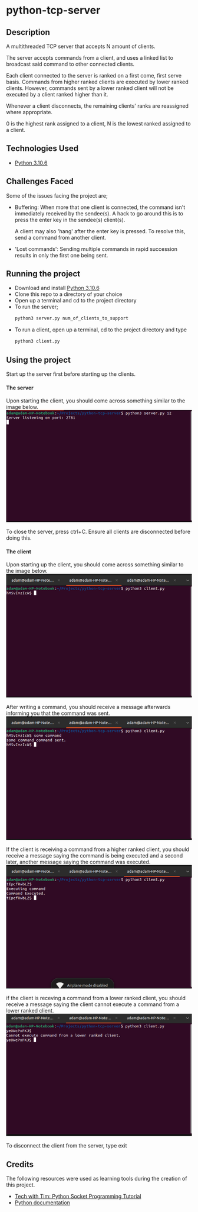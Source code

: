 # python-tcp-server

## Description

A multithreaded TCP server that accepts N amount of clients.

The server accepts commands from a client, and uses a linked list to broadcast said command to other connected clients.

Each client connected to the server is ranked on a first come, first serve basis. Commands from higher ranked clients are executed by lower ranked clients. However, commands sent by a lower ranked client will not be executed by a client ranked higher than it.

Whenever a client disconnects, the remaining clients' ranks are reassigned where appropriate.

0 is the highest rank assigned to a client, N is the lowest ranked assigned to a client.

## Technologies Used

- [Python 3.10.6](https://www.python.org/downloads/)

## Challenges Faced

Some of the issues facing the project are;

- Buffering:
  When more that one client is connected, the command isn't immediately received by the sendee(s). 
  A hack to go around this is to press the enter key in the sendee(s) client(s).

  A client may also 'hang' after the enter key is pressed. To resolve this, send a command from another client.

- 'Lost commands':
  Sending multiple commands in rapid succession results in only the first one being sent.

## Running the project
- Download and install [Python 3.10.6](https://www.python.org/downloads/)
- Clone this repo to a directory of your choice
- Open up a terminal and cd to the project directory
- To run the server;
  ```bash
  python3 server.py num_of_clients_to_support
  ```
- To run a client, open up a terminal, cd to the project directory and type
  ```bash
  python3 client.py
  ```

## Using the project

Start up the server first before starting up the clients.

#### The server
Upon starting the client, you should come across something similar to the image below.
![Started up server](./images/server.png)

To close the server, press ctrl+C. Ensure all clients are disconnected before doing this.

#### The client
Upon starting up the client, you should come across something similar to the image below.
![Started up client](./images/client.png)

After writing a command, you should receive a message afterwards informing you that the command was sent.
![Client after sending command](./images/client%20after%20sending%20command.png)

If the client is receiving a command from a higher ranked client, you should receive a message saying the command is being executed and a second later, another message saying the command was executed.
![Client after executing command](./images/client%20after%20executing%20command.png)

if the client is receving a command from a lower ranked client, you should receive a message saying the client cannot execute a command from a lower ranked client.
![Client after receiving command from lower ranked client](./images/client%20after%20receiving%20command%20from%20client%20of%20lower%20rank.png)

To disconnect the client from the server, type exit

## Credits

The following resources were used as learning tools during the creation of this project.
- [Tech with Tim: Python Socket Programming Tutorial](https://www.youtube.com/watch?v=3QiPPX-KeSc)
- [Python documentation](https://docs.python.org/3/)

